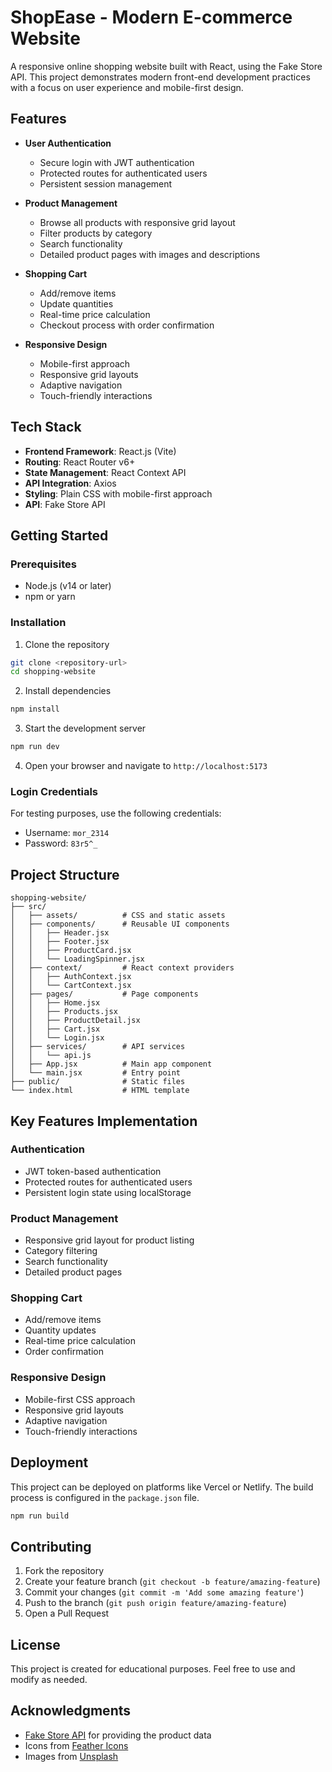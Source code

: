 # ShopEase - Modern E-commerce Website

A responsive online shopping website built with React, using the Fake Store API. This project demonstrates modern front-end development practices with a focus on user experience and mobile-first design.

## Features

- **User Authentication**
  - Secure login with JWT authentication
  - Protected routes for authenticated users
  - Persistent session management

- **Product Management**
  - Browse all products with responsive grid layout
  - Filter products by category
  - Search functionality
  - Detailed product pages with images and descriptions

- **Shopping Cart**
  - Add/remove items
  - Update quantities
  - Real-time price calculation
  - Checkout process with order confirmation

- **Responsive Design**
  - Mobile-first approach
  - Responsive grid layouts
  - Adaptive navigation
  - Touch-friendly interactions

## Tech Stack

- **Frontend Framework**: React.js (Vite)
- **Routing**: React Router v6+
- **State Management**: React Context API
- **API Integration**: Axios
- **Styling**: Plain CSS with mobile-first approach
- **API**: Fake Store API

## Getting Started

### Prerequisites

- Node.js (v14 or later)
- npm or yarn

### Installation

1. Clone the repository
```bash
git clone <repository-url>
cd shopping-website
```

2. Install dependencies
```bash
npm install
```

3. Start the development server
```bash
npm run dev
```

4. Open your browser and navigate to `http://localhost:5173`

### Login Credentials

For testing purposes, use the following credentials:
- Username: `mor_2314`
- Password: `83r5^_`

## Project Structure

```
shopping-website/
├── src/
│   ├── assets/          # CSS and static assets
│   ├── components/      # Reusable UI components
│   │   ├── Header.jsx
│   │   ├── Footer.jsx
│   │   ├── ProductCard.jsx
│   │   └── LoadingSpinner.jsx
│   ├── context/         # React context providers
│   │   ├── AuthContext.jsx
│   │   └── CartContext.jsx
│   ├── pages/           # Page components
│   │   ├── Home.jsx
│   │   ├── Products.jsx
│   │   ├── ProductDetail.jsx
│   │   ├── Cart.jsx
│   │   └── Login.jsx
│   ├── services/        # API services
│   │   └── api.js
│   ├── App.jsx          # Main app component
│   └── main.jsx         # Entry point
├── public/              # Static files
└── index.html           # HTML template
```

## Key Features Implementation

### Authentication
- JWT token-based authentication
- Protected routes for authenticated users
- Persistent login state using localStorage

### Product Management
- Responsive grid layout for product listing
- Category filtering
- Search functionality
- Detailed product pages

### Shopping Cart
- Add/remove items
- Quantity updates
- Real-time price calculation
- Order confirmation

### Responsive Design
- Mobile-first CSS approach
- Responsive grid layouts
- Adaptive navigation
- Touch-friendly interactions

## Deployment

This project can be deployed on platforms like Vercel or Netlify. The build process is configured in the `package.json` file.

```bash
npm run build
```

## Contributing

1. Fork the repository
2. Create your feature branch (`git checkout -b feature/amazing-feature`)
3. Commit your changes (`git commit -m 'Add some amazing feature'`)
4. Push to the branch (`git push origin feature/amazing-feature`)
5. Open a Pull Request

## License

This project is created for educational purposes. Feel free to use and modify as needed.

## Acknowledgments

- [Fake Store API](https://fakestoreapi.com/) for providing the product data
- Icons from [Feather Icons](https://feathericons.com/)
- Images from [Unsplash](https://unsplash.com/)
